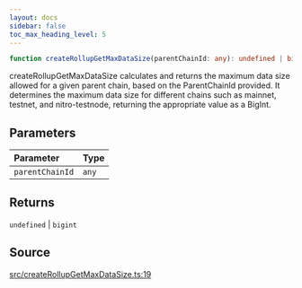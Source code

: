 ```yaml
---
layout: docs
sidebar: false
toc_max_heading_level: 5
---
```


```ts
function createRollupGetMaxDataSize(parentChainId: any): undefined | bigint
```

createRollupGetMaxDataSize calculates and returns the maximum data size
allowed for a given parent chain, based on the ParentChainId provided. It
determines the maximum data size for different chains such as mainnet,
testnet, and nitro-testnode, returning the appropriate value as a BigInt.

## Parameters

| Parameter | Type |
| :------ | :------ |
| `parentChainId` | `any` |

## Returns

`undefined` \| `bigint`

## Source

[src/createRollupGetMaxDataSize.ts:19](https://github.com/OffchainLabs/arbitrum-orbit-sdk/blob/cfcbd32d6879cf7817a33b24f062a0fd879ea257/src/createRollupGetMaxDataSize.ts#L19)
